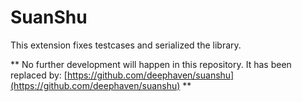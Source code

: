 # SuanShu
This extension fixes testcases and serialized the library.

** No further development will happen in this repository.  It has been replaced by: [https://github.com/deephaven/suanshu](https://github.com/deephaven/suanshu) **
